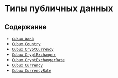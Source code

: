 Типы публичных данных
=====================

Содержание
----------

*   [`Cubux.Bank`](bank.md)
*   [`Cubux.Country`](country.md)
*   [`Cubux.CryptCurrency`](crypt-currency.md)
*   [`Cubux.CryptExchanger`](crypt-exchanger.md)
*   [`Cubux.CryptExchangerRate`](crypt-exchanger-rate.md)
*   [`Cubux.Currency`](currency.md)
*   [`Cubux.CurrencyRate`](currency-rate.md)
